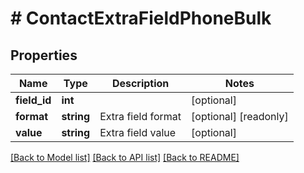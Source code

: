 # # ContactExtraFieldPhoneBulk

## Properties

Name | Type | Description | Notes
------------ | ------------- | ------------- | -------------
**field_id** | **int** |  | [optional]
**format** | **string** | Extra field format | [optional] [readonly]
**value** | **string** | Extra field value | [optional]

[[Back to Model list]](../../README.md#models) [[Back to API list]](../../README.md#endpoints) [[Back to README]](../../README.md)
